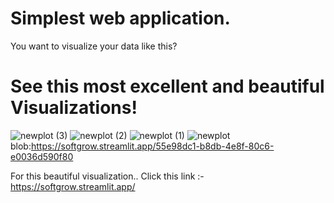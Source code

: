 # Simplest web application. 

You want to visualize your data like this?

# See this most excellent and beautiful Visualizations!
![newplot (3)](https://github.com/parthgaidhani/project/assets/148692764/de7db8f0-eee8-4cee-9c0d-ad7a55c5ce5a)
![newplot (2)](https://github.com/parthgaidhani/project/assets/148692764/21ce985b-7be6-41a8-937b-50106be5acce)
![newplot (1)](https://github.com/parthgaidhani/project/assets/148692764/efdf2160-0f21-49d8-a9a6-4881e386f628)
![newplot](https://github.com/parthgaidhani/project/assets/148692764/b390eb16-cc07-4309-aec9-012501641666)
blob:https://softgrow.streamlit.app/55e98dc1-b8db-4e8f-80c6-e0036d590f80

 For this beautiful visualization.. 
 Click this link  :- https://softgrow.streamlit.app/
